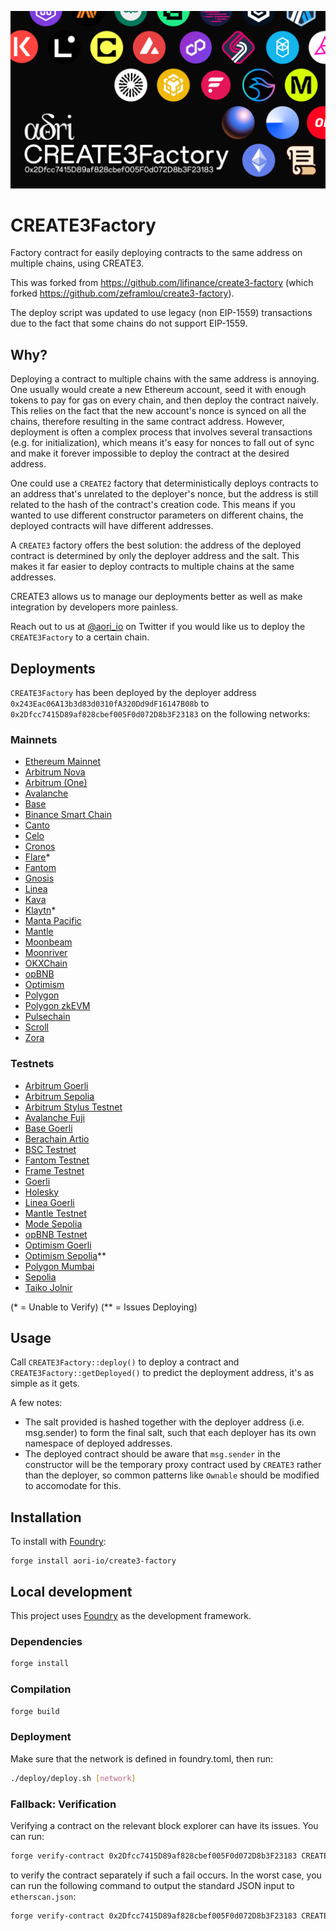 ![CREATE3Factory](./assets/CREATE3Factory.png)
# CREATE3Factory

Factory contract for easily deploying contracts to the same address on multiple chains, using CREATE3.

This was forked from https://github.com/lifinance/create3-factory (which forked https://github.com/zeframlou/create3-factory).

The deploy script was updated to use legacy (non EIP-1559) transactions due to the fact that some chains do not support EIP-1559.

## Why?

Deploying a contract to multiple chains with the same address is annoying. One usually would create a new Ethereum account, seed it with enough tokens to pay for gas on every chain, and then deploy the contract naively. This relies on the fact that the new account's nonce is synced on all the chains, therefore resulting in the same contract address.
However, deployment is often a complex process that involves several transactions (e.g. for initialization), which means it's easy for nonces to fall out of sync and make it forever impossible to deploy the contract at the desired address.

One could use a `CREATE2` factory that deterministically deploys contracts to an address that's unrelated to the deployer's nonce, but the address is still related to the hash of the contract's creation code. This means if you wanted to use different constructor parameters on different chains, the deployed contracts will have different addresses.

A `CREATE3` factory offers the best solution: the address of the deployed contract is determined by only the deployer address and the salt. This makes it far easier to deploy contracts to multiple chains at the same addresses.

CREATE3 allows us to manage our deployments better as well as make integration by developers more painless.

Reach out to us at [@aori_io](https://twitter.com/aori_io) on Twitter if you would like us to deploy the `CREATE3Factory` to a certain chain.

## Deployments

`CREATE3Factory` has been deployed by the deployer address `0x243Eac06A13b3d83d0310fA320Dd9dF16147B08b` to `0x2Dfcc7415D89af828cbef005F0d072D8b3F23183` on the following networks:

### Mainnets
- [Ethereum Mainnet](https://etherscan.io/address/0x2Dfcc7415D89af828cbef005F0d072D8b3F23183)
- [Arbitrum Nova](https://nova.arbiscan.io/address/0x2Dfcc7415D89af828cbef005F0d072D8b3F23183)
- [Arbitrum (One)](https://arbiscan.io/address/0x2Dfcc7415D89af828cbef005F0d072D8b3F23183)
- [Avalanche](https://avascan.info/blockchain/c/address/0x2Dfcc7415D89af828cbef005F0d072D8b3F23183/contract)
- [Base](https://base.blockscout.com/address/0x2Dfcc7415D89af828cbef005F0d072D8b3F23183)
- [Binance Smart Chain](https://bscscan.com/address/0x2Dfcc7415D89af828cbef005F0d072D8b3F23183)
- [Canto](https://canto.dex.guru/address/0x2Dfcc7415D89af828cbef005F0d072D8b3F23183)
- [Celo](https://celoscan.io/address/0x2Dfcc7415D89af828cbef005F0d072D8b3F23183)
- [Cronos](https://cronoscan.com/address/0x2Dfcc7415D89af828cbef005F0d072D8b3F23183)
- [Flare](https://flare-explorer.flare.network/address/0x2Dfcc7415D89af828cbef005F0d072D8b3F23183)*
- [Fantom](https://ftmscan.com/address/0x2Dfcc7415D89af828cbef005F0d072D8b3F23183)
- [Gnosis](https://gnosisscan.io/address/0x2Dfcc7415D89af828cbef005F0d072D8b3F23183)
- [Linea](https://lineascan.build/address/0x2dfcc7415d89af828cbef005f0d072d8b3f23183)
- [Kava](https://kavascan.com/address/0x2Dfcc7415D89af828cbef005F0d072D8b3F23183)
- [Klaytn](https://scope.klaytn.com/account/0x2dfcc7415d89af828cbef005f0d072d8b3f23183)*
- [Manta Pacific](https://pacific-explorer.manta.network/address/0x2Dfcc7415D89af828cbef005F0d072D8b3F23183)
- [Mantle](https://explorer.mantle.xyz/address/0x2Dfcc7415D89af828cbef005F0d072D8b3F23183)
- [Moonbeam](https://moonscan.io/address/0x2Dfcc7415D89af828cbef005F0d072D8b3F23183)
- [Moonriver](https://moonriver.moonscan.io/address/0x2Dfcc7415D89af828cbef005F0d072D8b3F23183)
- [OKXChain](https://www.okx.com/explorer/oktc/address/0x2dfcc7415d89af828cbef005f0d072d8b3f23183)
- [opBNB](https://opbnbscan.com/address/0x2Dfcc7415D89af828cbef005F0d072D8b3F23183)
- [Optimism](https://optimistic.etherscan.io/address/0x2dfcc7415d89af828cbef005f0d072d8b3f23183)
- [Polygon](https://polygonscan.com/address/0x2Dfcc7415D89af828cbef005F0d072D8b3F23183)
- [Polygon zkEVM](https://zkevm.polygonscan.com/address/0x2Dfcc7415D89af828cbef005F0d072D8b3F23183)
- [Pulsechain](https://scan.pulsechain.com/address/0x2Dfcc7415D89af828cbef005F0d072D8b3F23183)
- [Scroll](https://scrollscan.com/address/0x2Dfcc7415D89af828cbef005F0d072D8b3F23183)
- [Zora](https://explorer.zora.energy/address/0x2Dfcc7415D89af828cbef005F0d072D8b3F23183)


<!-- - Ethereum
- Fantom
- Avalanche C-Chain
- FUSE
- Velas
- Harmony Shard 0
- EVMOS
- Aurora
- Boba -->

### Testnets

- [Arbitrum Goerli](https://goerli.arbiscan.io/address/0x2Dfcc7415D89af828cbef005F0d072D8b3F23183)
- [Arbitrum Sepolia](https://sepolia.arbiscan.io/address/0x2Dfcc7415D89af828cbef005F0d072D8b3F23183)
- [Arbitrum Stylus Testnet](https://stylus-testnet-explorer.arbitrum.io/address/0x2Dfcc7415D89af828cbef005F0d072D8b3F23183)
- [Avalanche Fuji](https://testnet.snowtrace.io/address/0x2Dfcc7415D89af828cbef005F0d072D8b3F23183)
- [Base Goerli](https://goerli.basescan.org/address/0x2dfcc7415d89af828cbef005f0d072d8b3f23183)
- [Berachain Artio](https://artio.beratrail.io/address/0x2Dfcc7415D89af828cbef005F0d072D8b3F23183)
- [BSC Testnet](https://testnet.bscscan.com/address/0x2Dfcc7415D89af828cbef005F0d072D8b3F23183)
- [Fantom Testnet](https://testnet.ftmscan.com/address/0x2Dfcc7415D89af828cbef005F0d072D8b3F23183)
- [Frame Testnet](https://explorer.testnet.frame.xyz/address/0x2Dfcc7415D89af828cbef005F0d072D8b3F23183)
- [Goerli](https://goerli.etherscan.io/address/0x2dfcc7415d89af828cbef005f0d072d8b3f23183)
- [Holesky](https://holesky.etherscan.io/address/0x2Dfcc7415D89af828cbef005F0d072D8b3F23183)
- [Linea Goerli](https://explorer.goerli.linea.build/address/0x2Dfcc7415D89af828cbef005F0d072D8b3F23183)
- [Mantle Testnet](https://explorer.testnet.mantle.xyz/address/0x2Dfcc7415D89af828cbef005F0d072D8b3F23183)
- [Mode Sepolia](https://sepolia.explorer.mode.network/address/0x2Dfcc7415D89af828cbef005F0d072D8b3F23183)
- [opBNB Testnet](https://opbnb-testnet.bscscan.com/address/0x2Dfcc7415D89af828cbef005F0d072D8b3F23183)
- [Optimism Goerli](https://goerli-optimism.etherscan.io/address/0x2Dfcc7415D89af828cbef005F0d072D8b3F23183)
- [Optimism Sepolia](https://sepolia-optimism.etherscan.io/address/0x2Dfcc7415D89af828cbef005F0d072D8b3F23183)**
- [Polygon Mumbai](https://mumbai.polygonscan.com/address/0x2Dfcc7415D89af828cbef005F0d072D8b3F23183)
- [Sepolia](https://sepolia.etherscan.io/address/0x2dfcc7415d89af828cbef005f0d072d8b3f23183)
- [Taiko Jolnir](https://explorer.jolnir.taiko.xyz/address/0x2Dfcc7415D89af828cbef005F0d072D8b3F23183)

(* = Unable to Verify)
(** = Issues Deploying)

## Usage

Call `CREATE3Factory::deploy()` to deploy a contract and `CREATE3Factory::getDeployed()` to predict the deployment address, it's as simple as it gets.

A few notes:

- The salt provided is hashed together with the deployer address (i.e. msg.sender) to form the final salt, such that each deployer has its own namespace of deployed addresses.
- The deployed contract should be aware that `msg.sender` in the constructor will be the temporary proxy contract used by `CREATE3` rather than the deployer, so common patterns like `Ownable` should be modified to accomodate for this.

## Installation

To install with [Foundry](https://github.com/foundry-rs/foundry):

```
forge install aori-io/create3-factory
```

## Local development

This project uses [Foundry](https://github.com/foundry-rs/foundry) as the development framework.

### Dependencies

```bash
forge install
```

### Compilation

```bash
forge build
```

### Deployment

Make sure that the network is defined in foundry.toml, then run:

```bash
./deploy/deploy.sh [network]
```

### Fallback: Verification
Verifying a contract on the relevant block explorer can have its issues. You can run:

```bash
forge verify-contract 0x2Dfcc7415D89af828cbef005F0d072D8b3F23183 CREATE3Factory --watch --chain [network]
```

to verify the contract separately if such a fail occurs. In the worst case, you can run the following command to output the standard JSON input to `etherscan.json`:

```bash
forge verify-contract 0x2Dfcc7415D89af828cbef005F0d072D8b3F23183 CREATE3Factory --optimizer-runs=1000000 --show-standard-json-input > etherscan.json
```

